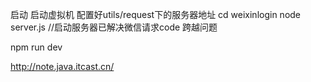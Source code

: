 启动
启动虚拟机 配置好utils/request下的服务器地址
cd weixinlogin
node server.js //启动服务器已解决微信请求code 跨越问题

npm run dev

http://note.java.itcast.cn/


